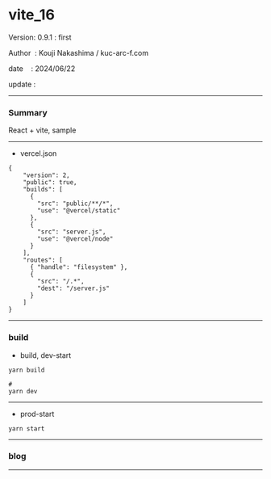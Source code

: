 ﻿# vite_16

 Version: 0.9.1 : first

 Author  : Kouji Nakashima / kuc-arc-f.com

 date    : 2024/06/22  
 
 update  :

***
### Summary

React + vite, sample

***
* vercel.json
```
{
    "version": 2,
    "public": true,
    "builds": [
      {
        "src": "public/**/*",
        "use": "@vercel/static"
      },        
      {
        "src": "server.js",
        "use": "@vercel/node"
      }
    ],
    "routes": [
      { "handle": "filesystem" },
      {
        "src": "/.*",
        "dest": "/server.js"
      }
    ]
}
```

***
### build

* build, dev-start

```
yarn build

#
yarn dev
```

***
* prod-start

```
yarn start
```

***
### blog 

***

